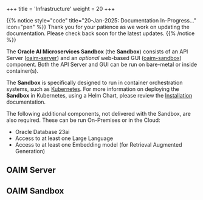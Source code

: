 +++
title = 'Infrastructure'
weight = 20
+++

<!--
Copyright (c) 2023, 2024, Oracle and/or its affiliates.
Licensed under the Universal Permissive License v1.0 as shown at http://oss.oracle.com/licenses/upl.
-->

{{% notice style="code" title="20-Jan-2025: Documentation In-Progress..." icon="pen" %}}
Thank you for your patience as we work on updating the documentation. Please check back soon for the latest updates.
{{% /notice %}}

The **Oracle AI Microservices Sandbox** (the **Sandbox**) consists of an API Server ([oaim-server](#oaim-server)) and an _optional_ web-based GUI ([oaim-sandbox](#oaim-sandbox)) component.  Both the API Server and GUI can be run on bare-metal or inside container(s).  

The **Sandbox** is specifically designed to run in container orchestration systems, such as [Kubernetes](https://kubernetes.io/).  For more information on deploying the **Sandbox** in Kubernetes, using a Helm Chart, please review the [Installation](../installation) documentation.

The following additional components, not delivered with the Sandbox, are also required.  These can be run On-Premises or in the Cloud:
- Oracle Database 23ai
- Access to at least one Large Language
- Access to at least one Embedding model (for Retrieval Augmented Generation)

## OAIM Server


## OAIM Sandbox